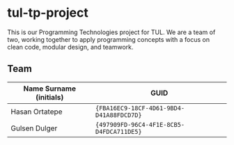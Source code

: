 # tul-tp-project
This is our Programming Technologies project for TUL. We are a team of two, working together to apply programming concepts with a focus on clean code, modular design, and teamwork.

## Team

| Name Surname (initials) | GUID                                     |
| ----------------------- | ---------------------------------------- |
| Hasan Ortatepe          | `{FBA16EC9-18CF-4D61-9BD4-D41A88FDCD7D}` |
| Gulsen Dulger           | `{497909FD-96C4-4F1E-8CB5-D4FDCA711DE5}` |
